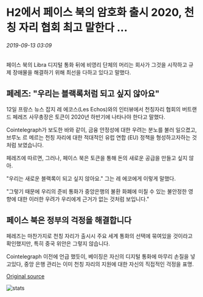 # H2에서 페이스 북의 암호화 출시 2020, 천칭 자리 협회 최고 말한다 ...

###### 2019-09-13 03:09

페이스 북의 Libra 디지털 통화 뒤에 비영리 단체의 머리는 회사가 그것을 시작하고 규제 장애물을 해결하기 위해 최선을 다하고 있다고 말했다.

## 페레즈: "우리는 블랙록처럼 되고 싶지 않아요"

12일 프랑스 뉴스 잡지 레 에코스(Les Echos)와의 인터뷰에서 천칭자리 협회의 버트랜드 페레즈 사무총장은 토큰이 2020년 하반기에 나타나야 한다고 말했다.

Cointelegraph가 보도한 바와 같이, 금융 안정성에 대한 우려는 분노를 불러 일으켰고, 브루노 르 메르는 천칭 자리에 대한 적대적인 유럽 연합 (EU) 정책을 형성하고자하는 것처럼 보였습니다.

페레즈에 따르면, 그러나, 페이스 북은 토큰을 통해 돈의 새로운 공급을 만들고 싶지 않아.

"우리는 새로운 블랙록이 되고 싶지 않아요." 그는 레 에코에게 이렇게 말했다.

"그렇기 때문에 우리의 준비 통화가 중앙은행의 불환 화폐에 미칠 수 있는 불안정한 영향에 대한 이러한 우려가 우리에게 근거가 없는 것처럼 보입니다."

## 페이스 북은 정부의 걱정을 해결합니다

페레즈는 마찬가지로 천칭 자리가 출시시 주요 세계 통화의 선택에 묶여있을 것이라고 확인했지만, 특히 중국 위안은 그렇지 않습니다.

Cointelegraph 이전에 언급 했듯이, 베이징은 자신의 디지털 통화에 마무리 손질을 넣고있다, 중앙 은행 관리는 이미 천칭 자리의 지원에 대한 자신의 직접적인 걱정을 표명.

[Original source](https://cointelegraph.com/news/facebooks-crypto-launching-in-h2-2020-says-libra-association-chief)

![stats](https://c.statcounter.com/11760860/0/a89fa40b/1/ "stats")